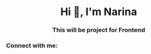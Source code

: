 <h1 align="center">Hi 👋, I'm Narina</h1>
<h3 align="center">This will be project for Frontend</h3>

<h3 align="left">Connect with me:</h3>
<p align="left">
</p>
